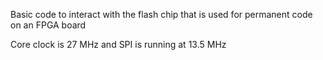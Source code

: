 Basic code to interact with the flash chip that is used for permanent code on an FPGA board

Core clock is 27 MHz and SPI is running at 13.5 MHz
